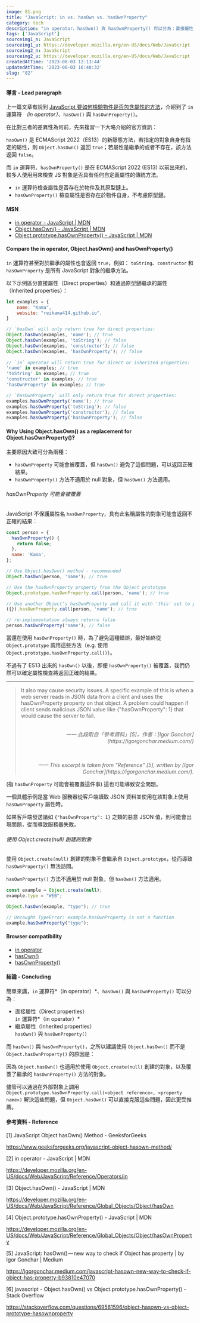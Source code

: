 ```yaml
---
image: 81.png
title: "JavaScript: in vs. hasOwn vs. hasOwnProperty"
category: tech
description: "in operator、hasOwn() 與 hasOwnProperty() 可以分為：直接屬性（Direct properties）和通過原型鏈繼承的屬性（Inherited properties）。"
tags: ['JavaScript']
sourceimg1_n: JavaScript
sourceimg1_u: https://developer.mozilla.org/en-US/docs/Web/JavaScript
sourceimg2_n: JavaScript
sourceimg2_u: https://developer.mozilla.org/en-US/docs/Web/JavaScript
createdAtTime: '2023-08-03 12:13:44'
updatedAtTime: '2023-08-03 16:48:32'
slug: "82"
---
```

#### 導言 - Lead paragraph
上一篇文章有說到 [JavaScript 要如何檢驗物件是否包含屬性的方法](blog/81)，介紹到了 `in` 運算符 *（in operator）*、`hasOwn()` 與 `hasOwnProperty()`。

在比對三者的差異性為何前，先來複習一下大略介紹的官方資訊：

`hasOwn()` 是 ECMAScript 2022（ES13）的新靜態方法，若指定的對象自身有指定的屬性，則 `Object.hasOwn()` 返回 `true`；若屬性是繼承的或者不存在，該方法返回 `false`。

而 `in` 運算符、`hasOwnProperty()` 是在 ECMAScript 2022 (ES13) 以前出來的，較多人使用用來檢查 JS 對象是否具有任何自定義屬性的傳統方法。

- `in` 運算符檢查屬性是否存在於物件及其原型鏈上。
- `hasOwnProperty()` 檢查屬性是否存在於物件自身，不考慮原型鏈。

#### MSN
- [in operator - JavaScript | MDN](https://developer.mozilla.org/en-US/docs/Web/JavaScript/Reference/Operators/in)
- [Object.hasOwn() - JavaScript | MDN](https://developer.mozilla.org/en-US/docs/Web/JavaScript/Reference/Global_Objects/Object/hasOwn)
- [Object.prototype.hasOwnProperty() - JavaScript | MDN](https://developer.mozilla.org/en-US/docs/Web/JavaScript/Reference/Global_Objects/Object/hasOwnProperty)

#### Compare the in operator, Object.hasOwn() and hasOwnProperty()
`in` 運算符甚至對於繼承的屬性也會返回 `true`，例如： `toString`、`constructor` 和 `hasOwnProperty` 是所有 JavaScript 對象的繼承方法。

以下示例區分直接屬性（Direct properties）和通過原型鏈繼承的屬性（Inherited properties）：

```js
let examples = {
    name: "Kama",
    website: "reikama414.github.io",
}

// `hasOwn` will only return true for direct properties:
Object.hasOwn(examples, 'name'); // true
Object.hasOwn(examples, 'toString'); // false
Object.hasOwn(examples, 'constructor'); // false
Object.hasOwn(examples, 'hasOwnProperty'); // false
  
// `in` operator will return true for direct or inherited properties:
'name' in examples; // true
'toString' in examples; // true
'constructor' in examples; // true
'hasOwnProperty' in examples; // true

// `hasOwnProperty` will only return true for direct properties:
examples.hasOwnProperty('name'); // true
examples.hasOwnProperty('toString'); // false
examples.hasOwnProperty('constructor'); // false
examples.hasOwnProperty('hasOwnProperty'); // false
```

#### Why Using Object.hasOwn() as a replacement for Object.hasOwnProperty()?
主要原因大致可分為兩種：
- `hasOwnProperty` 可能會被覆蓋，但 `hasOwn()` 避免了這個問題，可以返回正確結果。
- `hasOwnProperty()` 方法不適用於 null 對象，但 `hasOwn()` 方法適用。

###### hasOwnProperty 可能會被覆蓋
JavaScript 不保護屬性名 `hasOwnProperty`，具有此名稱屬性的對象可能會返回不正確的結果：

```js
const person = {
  hasOwnProperty() {
    return false;
  },
  name: 'Kama',
};

// Use Object.hasOwn() method - recommended
Object.hasOwn(person, 'name'); // true

// Use the hasOwnProperty property from the Object prototype
Object.prototype.hasOwnProperty.call(person, 'name'); // true

// Use another Object's hasOwnProperty and call it with 'this' set to person
({}).hasOwnProperty.call(person, 'name'); // true

// re-implementation always returns false
person.hasOwnProperty('name'); // false
```

當還在使用 `hasOwnProperty()` 時，為了避免這種錯誤，最好始終從 `Object.prototype` 調用這些方法（e.g. 使用 `Object.prototype.hasOwnProperty.call()`）。

不過有了 ES13 出來的 `hasOwn()` 以後，即便 `hasOwnProperty()` 被覆蓋，我們仍然可以確定屬性檢查將返回正確的結果。

---

> It also may cause security issues. A specific example of this is when a web server reads in JSON data from a client and uses the hasOwnProperty property on that object. A problem could happen if client sends malicious JSON value like {"hasOwnProperty": 1} that would cause the server to fail.
> <br/><br/>
> <p style="text-align: right;"><em>一一 此段取自「參考資料」[5]，作者：[Igor Gonchar](https://igorgonchar.medium.com/)</em></p>
> <br/>
> <p style="text-align: right;"><em>一一 This excerpt is taken from "Reference" [5], written by [Igor Gonchar](https://igorgonchar.medium.com/).</em></p>

(指 `hasOwnProperty` 可能會被覆蓋這件事) 這也可能導致安全問題。

一個具體示例是當 Web 服務器從客戶端讀取 JSON 資料並使用在該對象上使用 `hasOwnProperty` 屬性時。

如果客戶端發送諸如 `{"hasOwnProperty": 1}` 之類的惡意 JSON 值，則可能會出現問題，從而導致服務器失敗。

###### 使用 Object.create(null) 創建的對象
使用 `Object.create(null)` 創建的對象不會繼承自 `Object.prototype`，從而導致 `hasOwnProperty()` 無法訪問。

`hasOwnProperty()` 方法不適用於 null 對象，但 `hasOwn()` 方法適用。

```js
const example = Object.create(null);
example.type = "WEB";

Object.hasOwn(example, "type"); // true

// Uncaught TypeError: example.hasOwnProperty is not a function
example.hasOwnProperty("type");
```

#### Browser compatibility
- [in operator](https://developer.mozilla.org/en-US/docs/Web/JavaScript/Reference/Operators/in#browser_compatibility)
- [hasOwn()](https://developer.mozilla.org/en-US/docs/Web/JavaScript/Reference/Global_Objects/Object/hasOwn#browser_compatibility)
- [hasOwnProperty()](https://developer.mozilla.org/en-US/docs/Web/JavaScript/Reference/Global_Objects/Object/hasOwnProperty#browser_compatibility)

#### 結論 - Concluding
簡單來講，`in` 運算符*（in operator）*、`hasOwn()` 與 `hasOwnProperty()` 可以分為：

- 直接屬性（Direct properties） <br/> `in` 運算符*（in operator）*
- 繼承屬性（Inherited properties） <br/> `hasOwn()` 與 `hasOwnProperty()`

而 `hasOwn()` 與 `hasOwnProperty()`，之所以建議使用 `Object.hasOwn()` 而不是 `Object.hasOwnProperty()` 的原因是：

因為 `Object.hasOwn()` 也適用於使用 `Object.create(null)` 創建的對象，以及覆蓋了繼承的 `hasOwnProperty()` 方法的對象。

儘管可以通過在外部對象上調用 `Object.prototype.hasOwnProperty.call(<object reference>, <property name>)` 解決這些問題，但 `Object.hasOwn()` 可以直接克服這些問題，因此更受推薦。

#### 參考資料 - Reference
[1] JavaScript Object hasOwn() Method - GeeksforGeeks

https://www.geeksforgeeks.org/javascript-object-hasown-method/

[2] in operator - JavaScript | MDN

https://developer.mozilla.org/en-US/docs/Web/JavaScript/Reference/Operators/in

[3] Object.hasOwn() - JavaScript | MDN

https://developer.mozilla.org/en-US/docs/Web/JavaScript/Reference/Global_Objects/Object/hasOwn

[4] Object.prototype.hasOwnProperty() - JavaScript | MDN

https://developer.mozilla.org/en-US/docs/Web/JavaScript/Reference/Global_Objects/Object/hasOwnProperty

[5] JavaScript: hasOwn() — new way to check if Object has property | by Igor Gonchar | Medium

https://igorgonchar.medium.com/javascript-hasown-new-way-to-check-if-object-has-property-b93810e47070

[6] javascript - Object.hasOwn() vs Object.prototype.hasOwnProperty() - Stack Overflow

https://stackoverflow.com/questions/69561596/object-hasown-vs-object-prototype-hasownproperty
